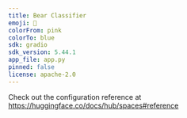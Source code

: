 ```yaml
---
title: Bear Classifier
emoji: 🐨
colorFrom: pink
colorTo: blue
sdk: gradio
sdk_version: 5.44.1
app_file: app.py
pinned: false
license: apache-2.0
---
```


Check out the configuration reference at https://huggingface.co/docs/hub/spaces#reference